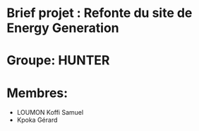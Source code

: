 #  Brief projet : Refonte du site de Energy Generation
# Groupe: HUNTER
# Membres:
<ul>
<li>LOUMON Koffi Samuel </li>
<li>Kpoka Gérard</li>
</ul>
